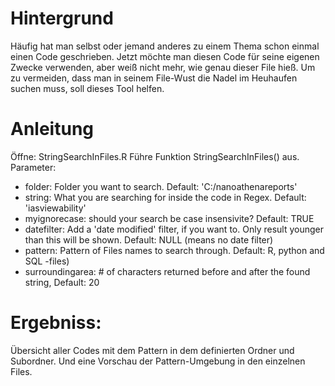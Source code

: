 # Hintergrund
Häufig hat man selbst oder jemand anderes zu einem Thema schon einmal einen Code geschrieben.
Jetzt möchte man diesen Code für seine eigenen Zwecke verwenden, aber weiß nicht mehr, wie genau dieser File hieß.
Um zu vermeiden, dass man in seinem File-Wust die Nadel im Heuhaufen suchen muss, soll dieses Tool helfen.

# Anleitung
Öffne: StringSearchInFiles.R
Führe Funktion StringSearchInFiles() aus. Parameter:
- folder: Folder you want to search. Default: 'C:/nanoathenareports'
- string: What you are searching for inside the code in Regex. Default: 'iasviewability'
- myignorecase: should your search be case insensivite? Default: TRUE
- datefilter: Add a 'date modified' filter, if you want to. Only result younger than this will be shown. Default: NULL (means no date filter)
- pattern: Pattern of Files names to search through. Default: R, python and SQL -files)
- surroundingarea: # of characters returned before and after the found string, Default: 20

# Ergebniss:
Übersicht aller Codes mit dem Pattern in dem definierten Ordner und Subordner. Und eine Vorschau der Pattern-Umgebung in den einzelnen Files.